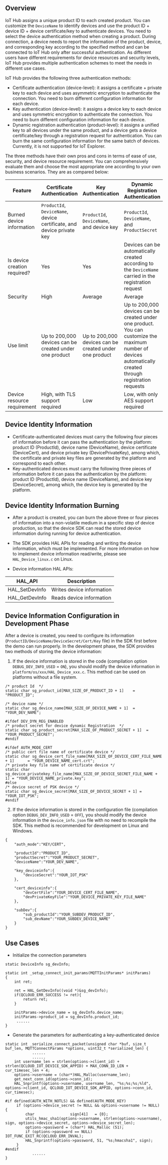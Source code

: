 ## Overview

IoT Hub assigns a unique product ID to each created product. You can customize the `DeviceName` to identify devices and use the product ID + device ID + device certificate/key to authenticate devices. You need to select the device authentication method when creating a product. During connection, a device needs to report the information of the product, device, and corresponding key according to the specified method and can be connected to IoT Hub only after successful authentication. As different users have different requirements for device resources and security levels, IoT Hub provides multiple authentication schemes to meet the needs in different use cases.

IoT Hub provides the following three authentication methods:
- Certificate authentication (device-level): it assigns a certificate + private key to each device and uses asymmetric encryption to authenticate the connection. You need to burn different configuration information for each device.
- Key authentication (device-level): it assigns a device key to each device and uses symmetric encryption to authenticate the connection. You need to burn different configuration information for each device.
- Dynamic registration authentication (product-level): it assigns a unified key to all devices under the same product, and a device gets a device certificate/key through a registration request for authentication. You can burn the same configuration information for the same batch of devices. Currently, it is not supported for IoT Explorer.

The three methods have their own pros and cons in terms of ease of use, security, and device resource requirement. You can comprehensively evaluate them and choose the most appropriate one according to your own business scenarios. They are as compared below:

| Feature | Certificate Authentication | Key Authentication | Dynamic Registration Authentication |
|--------|--------|--------|--------|
|  Burned device information    | `ProductId`, `DeviceName`,<br>device certificate, and device private key| `ProductId`, `DeviceName`, and device key      |`ProductId`, `DeviceName`, and `ProductSecret`|
| Is device creation required? | Yes | Yes | Devices can be automatically created according to the `DeviceName` carried in the registration request |
| Security | High | Average | Average |
| Use limit | Up to 200,000 devices can be created under one product | Up to 200,000 devices can be created under one product | Up to 200,000 devices can be created under one product. You can customize the maximum number of devices automatically created through registration requests |
| Device resource requirement | High, with TLS support required | Low | Low, with only AES support required |

## Device Identity Information
 - Certificate-authenticated devices must carry the following four pieces of information before it can pass the authentication by the platform: product ID (ProductId), device name (DeviceName), device certificate (DeviceCert), and device private key (DevicePrivateKey), among which, the certificate and private key files are generated by the platform and correspond to each other.
 - Key-authenticated devices must carry the following three pieces of information before it can pass the authentication by the platform: product ID (ProductId), device name (DeviceName), and device key (DeviceSecret), among which, the device key is generated by the platform.

## Device Identity Information Burning
- After a product is created, you can burn the above three or four pieces of information into a non-volatile medium in a specific step of device production, so that the device SDK can read the stored device information during running for device authentication.

- The SDK provides HAL APIs for reading and writing the device information, which must be implemented. For more information on how to implement device information read/write, please see `HAL_Device_linux.c` on Linux.

- Device information HAL APIs:

| HAL_API                            | Description                                 |
| -----------------------------------| ----------------------------------  |
| HAL_SetDevInfo                  	| Writes device information    |
| HAL_GetDevInfo                   	| Reads device information    |

## Device Information Configuration in Development Phase

After a device is created, you need to configure its information (`ProductID/DeviceName/DeviceSecret/Cert/Key` file) in the SDK first before the demo can run properly. In the development phase, the SDK provides two methods of storing the device information:
1. If the device information is stored in the code (compilation option `DEBUG_DEV_INFO_USED` = `ON`), you should modify the device information in `platform/os/xxx/HAL_Device_xxx.c`. This method can be used on platforms without a file system.

```
/* product Id  */
static char sg_product_id[MAX_SIZE_OF_PRODUCT_ID + 1]	 = "PRODUCT_ID";

/* device name */
static char sg_device_name[MAX_SIZE_OF_DEVICE_NAME + 1]  = "YOUR_DEV_NAME";

#ifdef DEV_DYN_REG_ENABLED
/* product secret for device dynamic Registration  */
static char sg_product_secret[MAX_SIZE_OF_PRODUCT_SECRET + 1]  = "YOUR_PRODUCT_SECRET";
#endif

#ifdef AUTH_MODE_CERT
/* public cert file name of certificate device */
static char sg_device_cert_file_name[MAX_SIZE_OF_DEVICE_CERT_FILE_NAME + 1]      = "YOUR_DEVICE_NAME_cert.crt";
/* private key file name of certificate device */
static char sg_device_privatekey_file_name[MAX_SIZE_OF_DEVICE_SECRET_FILE_NAME + 1] = "YOUR_DEVICE_NAME_private.key";
#else
/* device secret of PSK device */
static char sg_device_secret[MAX_SIZE_OF_DEVICE_SECRET + 1] = "YOUR_IOT_PSK";
#endif
```

2. If the device information is stored in the configuration file (compilation option `DEBUG_DEV_INFO_USED` = `OFF`), you should modify the device information in the `device_info.json` file with no need to recompile the SDK. This method is recommended for development on Linux and Windows.
```
{
    "auth_mode":"KEY/CERT",

    "productId":"PRODUCT_ID",
    "productSecret":"YOUR_PRODUCT_SECRET",
    "deviceName":"YOUR_DEV_NAME",

    "key_deviceinfo":{    
        "deviceSecret":"YOUR_IOT_PSK"
    },

    "cert_deviceinfo":{
        "devCertFile":"YOUR_DEVICE_CERT_FILE_NAME",
        "devPrivateKeyFile":"YOUR_DEVICE_PRIVATE_KEY_FILE_NAME"
    },

    "subDev":{
        "sub_productId":"YOUR_SUBDEV_PRODUCT_ID",
        "sub_devName":"YOUR_SUBDEV_DEVICE_NAME"
    }
}
```

## Use Cases
- Initialize the connection parameters

```
static DeviceInfo sg_devInfo;

static int _setup_connect_init_params(MQTTInitParams* initParams)
{
	int ret;
	
	ret = HAL_GetDevInfo((void *)&sg_devInfo);	
	if(QCLOUD_ERR_SUCCESS != ret){
		return ret;
	}
		
	initParams->device_name = sg_devInfo.device_name;
	initParams->product_id = sg_devInfo.product_id;
	 ......
}	
```


- Generate the parameters for authenticating a key-authenticated device

```
static int _serialize_connect_packet(unsigned char *buf, size_t buf_len, MQTTConnectParams *options, uint32_t *serialized_len) {
			......
			......
    int username_len = strlen(options->client_id) + strlen(QCLOUD_IOT_DEVICE_SDK_APPID) + MAX_CONN_ID_LEN + cur_timesec_len + 4;
    options->username = (char*)HAL_Malloc(username_len);
    get_next_conn_id(options->conn_id);
	HAL_Snprintf(options->username, username_len, "%s;%s;%s;%ld", options->client_id, QCLOUD_IOT_DEVICE_SDK_APPID, options->conn_id, cur_timesec);

#if defined(AUTH_WITH_NOTLS) && defined(AUTH_MODE_KEY)
     if (options->device_secret != NULL && options->username != NULL) {
    	 char                sign[41]   = {0};
    	 utils_hmac_sha1(options->username, strlen(options->username), sign, options->device_secret, options->device_secret_len);
    	 options->password = (char*) HAL_Malloc (51);
    	 if (options->password == NULL) IOT_FUNC_EXIT_RC(QCLOUD_ERR_INVAL);
		 HAL_Snprintf(options->password, 51, "%s;hmacsha1", sign);
     }
#endif
			......
}
```


